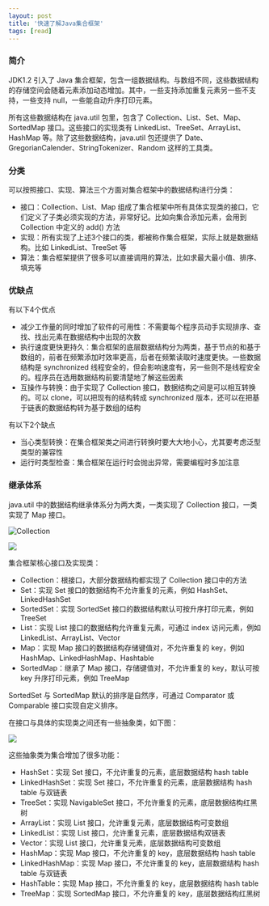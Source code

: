 ```yaml
---
layout: post
title: '快速了解Java集合框架'
tags: [read]
---
```


### 简介

JDK1.2 引入了 Java 集合框架，包含一组数据结构。与数组不同，这些数据结构的存储空间会随着元素添加动态增加。其中，一些支持添加重复元素另一些不支持，一些支持 null，一些能自动升序打印元素。

所有这些数据结构在 java.util 包里，包含了 Collection、List、Set、Map、SortedMap 接口。这些接口的实现类有 LinkedList、TreeSet、ArrayList、HashMap 等。除了这些数据结构，java.util 包还提供了 Date、GregorianCalender、StringTokenizer、Random 这样的工具类。

### 分类

可以按照接口、实现、算法三个方面对集合框架中的数据结构进行分类：

- 接口：Collection、List、Map 组成了集合框架中所有具体实现类的接口，它们定义了子类必须实现的方法，非常好记。比如向集合添加元素，会用到 Collection 中定义的 add() 方法
- 实现：所有实现了上述3个接口的类，都被称作集合框架，实际上就是数据结构。比如 LinkedList、TreeSet 等
- 算法：集合框架提供了很多可以直接调用的算法，比如求最大最小值、排序、填充等

### 优缺点

有以下4个优点

- 减少工作量的同时增加了软件的可用性：不需要每个程序员动手实现排序、查找、找出元素在数据结构中出现的次数
- 执行速度更快更持久：集合框架的底层数据结构分为两类，基于节点的和基于数组的，前者在频繁添加时效率更高，后者在频繁读取时速度更快。一些数据结构是 synchronized 线程安全的，但会影响速度有，另一些则不是线程安全的。程序员在选用数据结构前要清楚地了解这些因素
- 互操作与转换：由于实现了 Collection 接口，数据结构之间是可以相互转换的。可以 clone，可以把现有的结构转成 synchronized 版本，还可以在把基于链表的数据结构转为基于数组的结构

有以下2个缺点

- 当心类型转换：在集合框架类之间进行转换时要大大地小心，尤其要考虑泛型类型的兼容性
- 运行时类型检查：集合框架在运行时会抛出异常，需要编程时多加注意

### 继承体系

java.util 中的数据结构继承体系分为两大类，一类实现了 Collection 接口，一类实现了 Map 接口。

![Collection](http://image.augustrush8.com/images/collection.png)

![](http://image.augustrush8.com/images/collection1png.png)

集合框架核心接口及实现类：

- Collection：根接口，大部分数据结构都实现了 Collection 接口中的方法
- Set：实现 Set 接口的数据结构不允许重复的元素，例如 HashSet、LinkedHashSet
- SortedSet：实现 SortedSet 接口的数据结构默认可按升序打印元素，例如 TreeSet
- List：实现 List 接口的数据结构允许重复元素，可通过 index 访问元素，例如 LinkedList、ArrayList、Vector
- Map：实现 Map 接口的数据结构存储键值对，不允许重复的 key，例如 HashMap、LinkedHashMap、Hashtable
- SortedMap：继承了 Map 接口，存储键值对，不允许重复的 key，默认可按 key 升序打印元素，例如 TreeMap

SortedSet 与 SortedMap 默认的排序是自然序，可通过 Comparator 或 Comparable 接口实现自定义排序。

在接口与具体的实现类之间还有一些抽象类，如下图：

![](http://image.augustrush8.com/images/collection3.png)

这些抽象类为集合增加了很多功能：

- HashSet：实现 Set 接口，不允许重复的元素，底层数据结构 hash table
- LinkedHashSet：实现 Set 接口，不允许重复的元素，底层数据结构 hash table 与双链表
- TreeSet：实现 NavigableSet 接口，不允许重复的元素，底层数据结构红黑树
- ArrayList：实现 List 接口，允许重复元素，底层数据结构可变数组
- LinkedList：实现 List 接口，允许重复元素，底层数据结构双链表
- Vector：实现 List 接口，允许重复元素，底层数据结构可变数组
- HashMap：实现 Map 接口，不允许重复的 key，底层数据结构 hash table
- LinkedHashMap：实现 Map 接口，不允许重复的 key，底层数据结构 hash table 与双链表
- HashTable：实现 Map 接口，不允许重复的 key，底层数据结构 hash table
- TreeMap：实现 SortedMap 接口，不允许重复的 key，底层数据结构红黑树